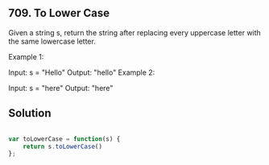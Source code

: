 ## 709. To Lower Case

Given a string s, return the string after replacing every uppercase letter with the same lowercase letter.

 

Example 1:

Input: s = "Hello"
Output: "hello"
Example 2:

Input: s = "here"
Output: "here"

## Solution

```jsx

var toLowerCase = function(s) {
    return s.toLowerCase()
};
```